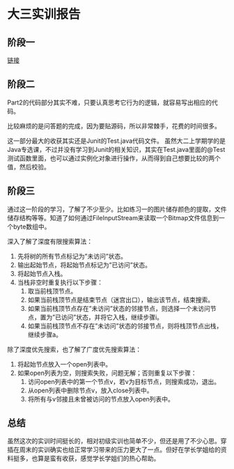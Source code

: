 # 大三实训报告
 
## 阶段一

[链接](https://gitee.com/caoxy7/homework/blob/master/%E5%A4%A7%E4%BA%8C%E5%AE%9E%E8%AE%AD/%E5%AE%9E%E8%AE%AD%E4%BA%8C%E9%98%B6%E6%AE%B5%E4%B8%80%E8%87%AA%E5%AD%A6%E6%8A%A5%E5%91%8A.md)

## 阶段二

Part2的代码部分其实不难，只要认真思考它行为的逻辑，就容易写出相应的代码。

比较麻烦的是问答题的完成，因为要贴源码，所以非常棘手，花费的时间很多。

这一部分最大的收获其实还是Junit的Test.java代码文件。
虽然大二上学期学的是Java专选课，不过并没有学习到Junit的相关知识，其实在Test.java里面的@Test测试函数里面，也可以通过实例化对象进行操作，从而得到自己想要比较的两个值，然后校验。 

## 阶段三

通过这一阶段的学习，了解了不少至少。比如练习一的图片储存颜色的提取，文件储存结构等等。知道了如何通过FileInputStream来读取一个Bitmap文件信息到一个byte数组中。

深入了解了深度有限搜索算法：
1. 先将树的所有节点标记为”未访问”状态。
2. 输出起始节点，将起始节点标记为”已访问”状态。
3. 将起始节点入栈。
4. 当栈非空时重复执行以下步骤：
    1. 取当前栈顶节点。
    2. 如果当前栈顶节点是结束节点（迷宫出口），输出该节点，结束搜索。
    3. 如果当前栈顶节点存在”未访问”状态的邻接节点，则选择一个未访问节点，置为”已访问”状态，并将它入栈，继续步骤i。
    4. 如果当前栈顶节点不存在”未访问”状态的邻接节点，则将栈顶节点出栈，继续步骤a。

除了深度优先搜索，也了解了广度优先搜索算法：

1. 将起始节点放入一个open列表中。
2. 如果open列表为空，则搜索失败，问题无解；否则重复以下步骤：
    1. 访问open列表中的第一个节点v，若v为目标节点，则搜索成功，退出。
    2. 从open列表中删除节点v，放入close列表中。
    3. 将所有与v邻接且未曾被访问的节点放入open列表中。

## 总结

虽然这次的实训时间挺长的，相对初级实训也简单不少，但还是用了不少心思。穿插在周末的实训确实也给正常学习带来的压力更大了一点。但好在学长学姐给的资料挺多，也算是蛮有收获，感觉学长学姐们的热心帮助。








































